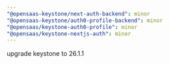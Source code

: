 ```yaml
---
"@opensaas-keystone/next-auth-backend": minor
"@opensaas-keystone/auth0-profile-backend": minor
"@opensaas/keystone-auth0-profile": minor
"@opensaas/keystone-nextjs-auth": minor
---
```


upgrade keystone to 26.1.1
